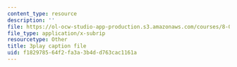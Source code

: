 ```yaml
---
content_type: resource
description: ''
file: https://ol-ocw-studio-app-production.s3.amazonaws.com/courses/8-03sc-physics-iii-vibrations-and-waves-fall-2016/f182978564f2fa3a3b4dd763cac1161a_QxemLb8-5AA.srt
file_type: application/x-subrip
resourcetype: Other
title: 3play caption file
uid: f1829785-64f2-fa3a-3b4d-d763cac1161a
---
```

